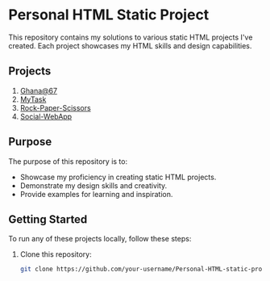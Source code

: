 # Personal HTML Static Project

This repository contains my solutions to various static HTML projects I've created. Each project showcases my HTML skills and design capabilities.

## Projects

1. [Ghana@67](https://github.com/iamupo/Personal-HTML-static-project/tree/main/Ghana%4067)
2. [MyTask](https://github.com/iamupo/Personal-HTML-static-project/tree/main/MyTask)
3. [Rock-Paper-Scissors](https://github.com/iamupo/Personal-HTML-static-project/tree/main/Rock-Paper-Scissors)
4. [Social-WebApp](https://github.com/iamupo/Personal-HTML-static-project/tree/main/Social-WebApp)

## Purpose

The purpose of this repository is to:
- Showcase my proficiency in creating static HTML projects.
- Demonstrate my design skills and creativity.
- Provide examples for learning and inspiration.

## Getting Started

To run any of these projects locally, follow these steps:

1. Clone this repository:
   ```bash
   git clone https://github.com/your-username/Personal-HTML-static-project.git